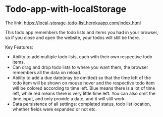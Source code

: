 # Todo-app-with-localStorage

The link: https://local-storage-todo-list.herokuapp.com/index.html

This todo app remembers the todo lists and items you had in your browser, so if you close and open the website, your todos will still be there.

Key Features:
- Ability to add multiple todo lists, each with their own respective todo items.
- Can drag and drop todo lists to where you want them, the browser remembers all the data on reload.
- Ability to add a due date(may be omitted) so that the time left of the todo item will be shown on mouse hover
  and the respective todo item will be colored according to time left. Blue means there is a lot of time left,
  while red means there is very little time left. You can also omit the time input, and only provide a date, and
  it will still work.
- Data persistence of all settings: completed status, todo list location, whether fields were expanded or not etc.
